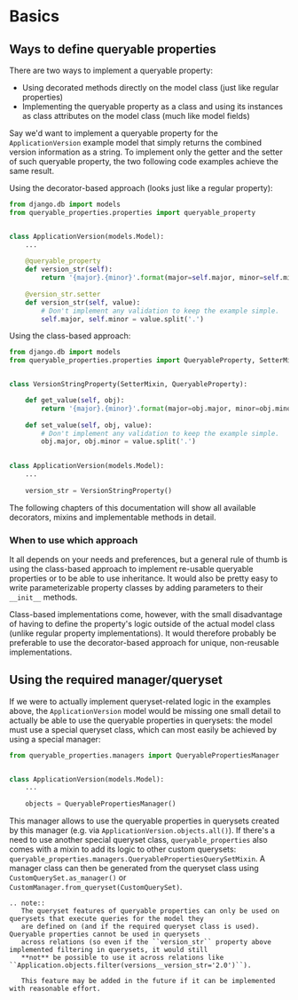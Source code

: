 # Basics

## Ways to define queryable properties

There are two ways to implement a queryable property:
- Using decorated methods directly on the model class (just like regular properties)
- Implementing the queryable property as a class and using its instances as class attributes on the model class (much
  like model fields)

Say we'd want to implement a queryable property for the `ApplicationVersion` example model that simply returns the
combined version information as a string.
To implement only the getter and the setter of such queryable property, the two following code examples achieve the
same result.

Using the decorator-based approach (looks just like a regular property):
```python
from django.db import models
from queryable_properties.properties import queryable_property


class ApplicationVersion(models.Model):
    ...
    
    @queryable_property
    def version_str(self):
        return '{major}.{minor}'.format(major=self.major, minor=self.minor)
        
    @version_str.setter
    def version_str(self, value):
        # Don't implement any validation to keep the example simple.
        self.major, self.minor = value.split('.')
```

Using the class-based approach:
```python
from django.db import models
from queryable_properties.properties import QueryableProperty, SetterMixin


class VersionStringProperty(SetterMixin, QueryableProperty):

    def get_value(self, obj):
        return '{major}.{minor}'.format(major=obj.major, minor=obj.minor)
    
    def set_value(self, obj, value):
        # Don't implement any validation to keep the example simple.
        obj.major, obj.minor = value.split('.')
        

class ApplicationVersion(models.Model):
    ...
    
    version_str = VersionStringProperty()
```

The following chapters of this documentation will show all available decorators, mixins and implementable methods in
detail.

### When to use which approach

It all depends on your needs and preferences, but a general rule of thumb is using the class-based approach to 
implement re-usable queryable properties or to be able to use inheritance.
It would also be pretty easy to write parameterizable property classes by adding parameters to their `__init__`
methods.

Class-based implementations come, however, with the small disadvantage of having to define the property's logic outside
of the actual model class (unlike regular property implementations).
It would therefore probably be preferable to use the decorator-based approach for unique, non-reusable implementations.

## Using the required manager/queryset

If we were to actually implement queryset-related logic in the examples above, the `ApplicationVersion` model would be
missing one small detail to actually be able to use the queryable properties in querysets: the model must use a special
queryset class, which can most easily be achieved by using a special manager:

```python
from queryable_properties.managers import QueryablePropertiesManager


class ApplicationVersion(models.Model):
    ...
    
    objects = QueryablePropertiesManager()
```

This manager allows to use the queryable properties in querysets created by this manager (e.g. via
`ApplicationVersion.objects.all()`).
If there's a need to use another special queryset class, `queryable_properties` also comes with a mixin to add its
logic to other custom querysets: `queryable_properties.managers.QueryablePropertiesQuerySetMixin`.
A manager class can then be generated from the queryset class using `CustomQuerySet.as_manager()` or
`CustomManager.from_queryset(CustomQuerySet)`.

```eval_rst
.. note::
   The queryset features of queryable properties can only be used on querysets that execute queries for the model they
   are defined on (and if the required queryset class is used). Queryable properties cannot be used in querysets
   across relations (so even if the ``version_str`` property above implemented filtering in querysets, it would still
   **not** be possible to use it across relations like ``Application.objects.filter(versions__version_str='2.0')``).
   
   This feature may be added in the future if it can be implemented with reasonable effort.
```
